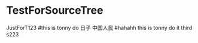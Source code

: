 # TestForSourceTree
JustForT123
#this is tonny do 日子  中国人民
#hahahh
this is tonny do it third s223


